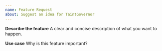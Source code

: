 ```yaml
---
name: Feature Request
about: Suggest an idea for TaintGovernor
---
```

**Describe the feature**
A clear and concise description of what you want to happen.

**Use case**
Why is this feature important?

